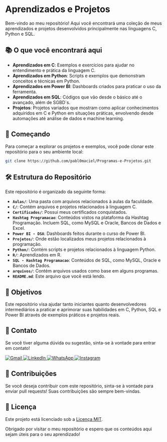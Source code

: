 # Aprendizados e Projetos

Bem-vindo ao meu repositório! Aqui você encontrará uma coleção de meus aprendizados e projetos desenvolvidos principalmente nas linguagens C, Python e SQL.

## 📚 O que você encontrará aqui

- **Aprendizados em C**: Exemplos e exercícios para ajudar no entendimento e prática da linguagem C.
- **Aprendizados em Python**: Scripts e exemplos que demonstram conceitos e técnicas em Python.
- **Aprendizados em Power BI**: Dashboards criados para praticar o uso da ferramenta.
- **Aprendizados em SQL**: Códigos que vão desde o básico até o avançado, além de SGBD`s.
- **Projetos**: Projetos variados que mostram como aplicar conhecimentos adquiridos em C e Python em situações práticas, envolvendo desde automações até análise de dados e machine learning.
## 🚀 Começando

Para começar a explorar os projetos e exemplos, você pode clonar este repositório para o seu ambiente local:

```bash
git clone https://github.com/pabl0maciel/Programas-e-Projetos.git
```

## 🛠️ Estrutura do Repositório

Este repositório é organizado da seguinte forma:

- **`Aulas/`**: Uma pasta com arquivos relacionados à aulas da faculdade.
- **`C/`**: Contém arquivos e projetos relacionados à linguagem C.
- **`Certificados/`**: Possui meus certificados conquistados.
- **`Hashtag Programacao`**: Conteúdos vistos na plataforma da Hashtag Programação. Incluem SQL, como MySQL e Oracle, Bancos de Dados e Excel.
- **`Power BI - DSA`**: Dashboards feitos durante o curso de Power BI.
- **`Projetos/`**: Onde estão localizados meus projetos relacionados à programação.
- **`Python/`**: Contém scripts e projetos relacionados à linguagem Python.
- **`R/`**: Aprendizados em R.
- **`SQL - Hashtag Programacao`**: Conteúdos de SQL, como MySQL, Oracle e Bancos de Dados.
- **`arquivos/`**: Contém arquivos usados como base em alguns programas.
- **`README.md`**: Este arquivo que você está lendo.

## 🎯 Objetivos

Este repositório visa ajudar tanto iniciantes quanto desenvolvedores intermediários a praticar e aprimorar suas habilidades em C, Python, SQL e Power BI através de exemplos práticos e projetos reais.

## 💬 Contato

Se você tiver alguma dúvida ou sugestão, sinta-se à vontade para entrar em contato!

<p align="left">
  <a href="mailto:pablocaballero07@gmail.com" title="Gmail">
    <img src="https://img.shields.io/badge/-Gmail-FF0000?style=flat-square&labelColor=FF0000&logo=gmail&logoColor=white" alt="Gmail"/>
  </a>
  <a href="https://www.linkedin.com/in/pabl0maciel" title="LinkedIn">
    <img src="https://img.shields.io/badge/-Linkedin-0e76a8?style=flat-square&logo=Linkedin&logoColor=white" alt="LinkedIn"/>
  </a>
  <a href="https://wa.me/11963934212" title="WhatsApp">
    <img src="https://img.shields.io/badge/-WhatsApp-25d366?style=flat-square&labelColor=25d366&logo=whatsapp&logoColor=white" alt="WhatsApp"/>
  </a>
  <a href="https://www.instagram.com/pabl0maciel" title="Instagram">
    <img src="https://img.shields.io/badge/-Instagram-DF0174?style=flat-square&labelColor=DF0174&logo=instagram&logoColor=white" alt="Instagram"/>
  </a>
</p>

## 🤝 Contribuições

Se você deseja contribuir com este repositório, sinta-se à vontade para enviar pull requests! Suas contribuições são sempre bem-vindas.

## 📜 Licença

Este projeto está licenciado sob a [Licença MIT](LICENSE).

Obrigado por visitar o meu repositório e espero que os conteúdos aqui sejam úteis para o seu aprendizado!
